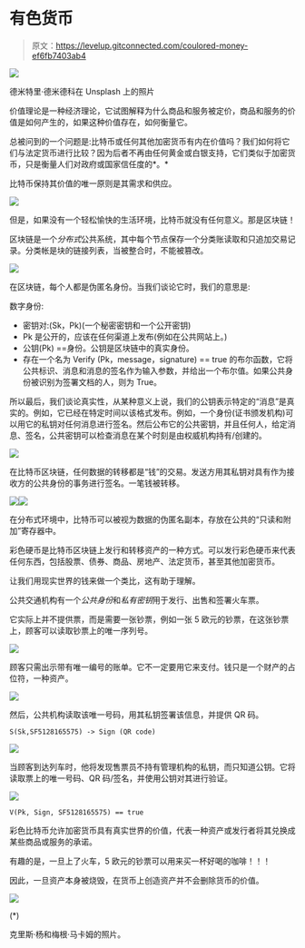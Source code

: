 # 有色货币

> 原文：<https://levelup.gitconnected.com/coulored-money-ef6fb7403ab4>

![](img/e153ab23bb0dee3525dee6d66a27682e.png)

德米特里·德米德科在 Unsplash 上的照片

价值理论是一种经济理论，它试图解释为什么商品和服务被定价，商品和服务的价值是如何产生的，如果这种价值存在，如何衡量它。

总被问到的一个问题是:比特币或任何其他加密货币有内在价值吗？我们如何将它们与法定货币进行比较？因为后者不再由任何黄金或白银支持，它们类似于加密货币，只是衡量人们对政府或国家信任度的*。*

比特币保持其价值的唯一原则是其需求和供应。

![](img/cfe65a5678fcc1aa46449ce673f57c04.png)

但是，如果没有一个轻松愉快的生活环境，比特币就没有任何意义。那是区块链！

区块链是一个*分布式*公共系统，其中每个节点保存一个分类账读取和只追加交易记录。分类帐是块的链接列表，当被整合时，不能被篡改。

![](img/f46f6461345508a5b1722a312fe1d815.png)

在区块链，每个人都是伪匿名身份。当我们谈论它时，我们的意思是:

数字身份:

*   密钥对:(Sk，Pk)(一个秘密密钥和一个公开密钥)
*   Pk 是公开的，应该在任何渠道上发布(例如在公共网站上。)
*   公钥(Pk) ==身份。公钥是区块链中的真实身份。
*   存在一个名为 Verify (Pk，message，signature) == true 的布尔函数，它将公共标识、消息和消息的签名作为输入参数，并给出一个布尔值。如果公共身份被识别为签署文档的人，则为 True。

所以最后，我们谈论真实性，从某种意义上说，我们的公钥表示特定的“消息”是真实的。例如，它已经在特定时间以该格式发布。例如，一个身份(证书颁发机构)可以用它的私钥对任何消息进行签名。然后公布它的公共密钥，并且任何人，给定消息、签名，公共密钥可以检查消息在某个时刻是由权威机构持有/创建的。

![](img/02883df8e33edefd56a0f65f82aa1a64.png)

在比特币区块链，任何数据的转移都是“钱”的交易。发送方用其私钥对具有作为接收方的公共身份的事务进行签名。一笔钱被转移。

![](img/833796c755a7750433975ac8b8dafd1d.png)![](img/bb84e3b4c15d1f7f5045645ddeda72cd.png)

在分布式环境中，比特币可以被视为数据的伪匿名副本，存放在公共的“只读和附加”寄存器中。

彩色硬币是比特币区块链上发行和转移资产的一种方式。可以发行彩色硬币来代表任何东西，包括股票、债券、商品、房地产、法定货币，甚至其他加密货币。

让我们用现实世界的钱来做一个类比，这有助于理解。

公共交通机构有一个*公共身份*和*私有密钥*用于发行、出售和签署火车票。

它实际上并不提供票，而是需要一张钞票，例如一张 5 欧元的钞票，在这张钞票上，顾客可以读取钞票上的唯一序列号。

![](img/9d447fd22969936bb8c5f1f8e2726608.png)

顾客只需出示带有唯一编号的账单。它不一定要用它来支付。钱只是一个财产的占位符，一种资产。

![](img/5f8556aa5b8832aa99d16fc1c7985fdc.png)

然后，公共机构读取该唯一号码，用其私钥签署该信息，并提供 QR 码。

```
S(Sk,SF5128165575) -> Sign (QR code)
```

![](img/ba81c6f0f96b7342fcb1e120126ee971.png)

当顾客到达列车时，他将发现售票员不持有管理机构的私钥，而只知道公钥。它将读取票上的唯一号码、QR 码/签名，并使用公钥对其进行验证。

![](img/a7951049b6ef3cba5a6b6f448bf85bdb.png)

```
V(Pk, Sign, SF5128165575) == true
```

彩色比特币允许加密货币具有真实世界的价值，代表一种资产或发行者将其兑换成某些商品或服务的承诺。

有趣的是，一旦上了火车，5 欧元的钞票可以用来买一杯好喝的咖啡！！！

因此，一旦资产本身被烧毁，在货币上创造资产并不会删除货币的价值。

![](img/ff1992b97532098ed3a05e94db677e3b.png)

(*)

克里斯·杨和梅根·马卡姆的照片。